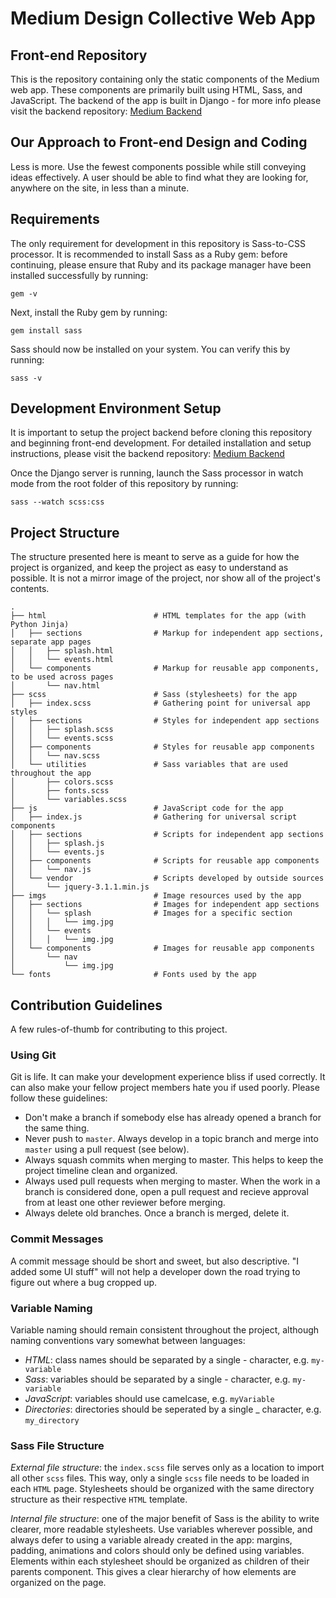 # Medium Design Collective Web App
## Front-end Repository

This is the repository containing only the static components of the Medium web app. These components are primarily built using HTML, Sass, and JavaScript. The backend of the app is built in Django - for more info please visit the backend repository: [Medium Backend](https://github.com/cornell-medium/django-backend)

## Our Approach to Front-end Design and Coding

Less is more. Use the fewest components possible while still conveying ideas effectively. A user should be able to find what they are looking for, anywhere on the site, in less than a minute.

## Requirements

The only requirement for development in this repository is Sass-to-CSS processor. It is recommended to install Sass as a Ruby gem: before continuing, please ensure that Ruby and its package manager have been installed successfully by running:

```
gem -v
```

Next, install the Ruby gem by running:

```
gem install sass
```

Sass should now be installed on your system. You can verify this by running:

```
sass -v
```

## Development Environment Setup

It is important to setup the project backend before cloning this repository and beginning front-end development. For detailed installation and setup instructions, please visit the backend repository: [Medium Backend](https://github.com/cornell-medium/django-backend)

Once the Django server is running, launch the Sass processor in watch mode from the root folder of this repository by running:

```
sass --watch scss:css
```

## Project Structure

The structure presented here is meant to serve as a guide for how the project is organized, and keep the project as easy to understand as possible. It is not a mirror image of the project, nor show all of the project's contents.

```
.
├── html                        # HTML templates for the app (with Python Jinja)
│   ├── sections                # Markup for independent app sections, separate app pages
│   │   ├── splash.html
│   │   └── events.html
│   └── components              # Markup for reusable app components, to be used across pages
│       └── nav.html
├── scss                        # Sass (stylesheets) for the app
│   ├── index.scss              # Gathering point for universal app styles
│   ├── sections                # Styles for independent app sections
│   │   ├── splash.scss
│   │   └── events.scss
│   ├── components              # Styles for reusable app components
│   │   └── nav.scss
│   └── utilities               # Sass variables that are used throughout the app
│       ├── colors.scss
│       ├── fonts.scss
│       └── variables.scss
├── js                          # JavaScript code for the app
│   ├── index.js                # Gathering for universal script components
│   ├── sections                # Scripts for independent app sections
│   │   ├── splash.js
│   │   └── events.js
│   ├── components              # Scripts for reusable app components
│   │   └── nav.js
│   └── vendor                  # Scripts developed by outside sources
│       └── jquery-3.1.1.min.js
├── imgs                        # Image resources used by the app
│   ├── sections                # Images for independent app sections
│   │   └── splash              # Images for a specific section
│   │   │   └── img.jpg
│   │   └── events
│   │   │   └── img.jpg
│   └── components              # Images for reusable app components
│       └── nav
│           └── img.jpg
└── fonts                       # Fonts used by the app
```

## Contribution Guidelines

A few rules-of-thumb for contributing to this project.

### Using Git

Git is life. It can make your development experience bliss if used correctly. It can also make your fellow project members hate you if used poorly. Please follow these guidelines:

* Don't make a branch if somebody else has already opened a branch for the same thing.
* Never push to `master`. Always develop in a topic branch and merge into `master` using a pull request (see below).
* Always squash commits when merging to master. This helps to keep the project timeline clean and organized.
* Always used pull requests when merging to master. When the work in a branch is considered done, open a pull request and recieve approval from at least one other reviewer before merging.
* Always delete old branches. Once a branch is merged, delete it.

### Commit Messages

A commit message should be short and sweet, but also descriptive. "I added some UI stuff" will not help a developer down the road trying to figure out where a bug cropped up.

### Variable Naming

Variable naming should remain consistent throughout the project, although naming conventions vary somewhat between languages:

* _HTML_: class names should be separated by a single - character, e.g. `my-variable`
* _Sass_: variables should be separated by a single - character, e.g. `my-variable`
* _JavaScript_: variables should use camelcase, e.g. `myVariable`
* _Directories_: directories should be seperated by a single _ character, e.g. `my_directory`

### Sass File Structure

_External file structure_: the `index.scss` file serves only as a location to import all other `scss` files. This way, only a single `scss` file needs to be loaded in each `HTML` page. Stylesheets should be organized with the same directory structure as their respective `HTML` template.

_Internal file structure_: one of the major benefit of Sass is the ability to write clearer, more readable stylesheets. Use variables wherever possible, and always defer to using a variable already created in the app: margins, padding, animations and colors should only be defined using variables. Elements within each stylesheet should be organized as children of their parents component. This gives a clear hierarchy of how elements are organized on the page.